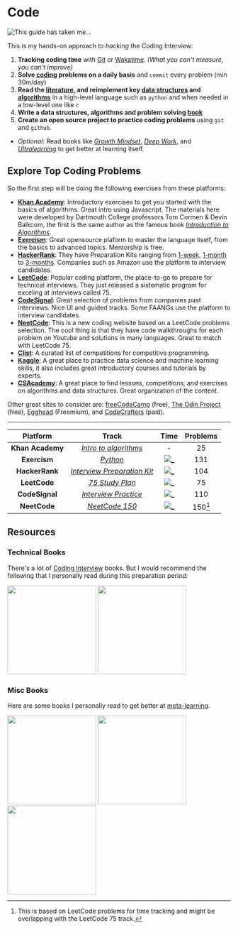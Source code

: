 # Code

![This guide has taken me...](https://wakatime.com/badge/user/5272a810-7eca-46d6-ae5c-e0a33012c5d9/project/6a92e5e4-26fc-4de4-ac7a-cd942966f299.svg?style=for-the-badge)

This is my hands-on approach to *hacking* the Coding Interview:

1. **Tracking coding time** with [Git](https://git-time-metric.github.io/) or [Wakatime](https://wakatime.com/). *(What you can't measure, you can't improve)*
2. **Solve [coding](/coding/) problems on a daily basis** and `commit` every problem (min 30m/day)
3. **Read the [literature](#resources), and reimplement key [data structures](/data_structures/) and [algorithms](/algorithms/)** in a high-level language such as `python` and when needed in a low-level one like `c`
4. **Write a data structures, algorithms and problem solving [book](/book/)**
5. **Create an open source project to practice coding problems** using `git` and `github`.

- *Optional*: Read books like *[Growth Mindset](#misc-books)*, *[Deep Work](#misc-books)*, and *[Ultralearning](#misc-books)* to get better at learning itself.
  
## Explore Top Coding Problems

So the first step will be doing the following exercises from these platforms:

- [**Khan Academy**][k1]: Introductory exercises to get you started with the basics of algorithms. Great intro using Javascript. The materials here were developed by Dartmouth College professors Tom Cormen & Devin Balkcom, the first is the same author as the famous book *[Introduction to Algorithms]*.
- [**Exercism**][e1]: Great opensource plaform to master the language itself, from the basics to advanced topics. Mentorship is free.
- [**HackerRank**][h1]: They have Preparation Kits ranging from [1-week], [1-month] to [3-months]. Companies such as Amazon use the platform to interview candidates.
- [**LeetCode**][l1]: Popular coding platform, the place-to-go to prepare for technical interviews. They just released a sistematic program for exceling at interviews called 75.
- [**CodeSignal**][c1]: Great selection of problems from companies past interviews. Nice UI and guided tracks. Some FAANGs use the platform to interview candidates.
- [**NeetCode**][n1]: This is a new coding website based on a LeetCode problems selection. The cool thing is that they have code walkthroughs for each problem on Youtube and solutions in many languages. Great to match with LeetCode 75.
- [**Clist**][c2]: A curated list of competitions for competitive programming.
- [**Kaggle**][k2]: A great place to practice data science and machine learning skills, it also includes great introductory courses and tutorials by experts.
- [**CSAcademy**][c3]: A great place to find lessons, competitions, and exercises on algorithms and data structures. Great organization of the content.

Other great sites to consider are: [freeCodeCamp] (free), [The Odin Project] (free), [Egghead] (Freemium), and [CodeCrafters] (paid).

---

|     Platform     |               Track               |     Time      | Problems |
| :--------------: | :-------------------------------: | :-----------: | :------: |
| **Khan Academy** |    [*Intro to algorithms*][k1]    |       -       |    25    |
|   **Exercism**   |          [*Python*][e1]           | [![_][e]][e_] |   131    |
|  **HackerRank**  | [*Interview Preparation Kit*][h1] | [![_][h]][h_] |   104    |
|   **LeetCode**   |       [*75 Study Plan*][l1]       | [![_][l]][l_] |    75    |
|  **CodeSignal**  |    [*Interview Practice*][c1]     | [![_][c]][c_] |   110    |
|   **NeetCode**   |       [*NeetCode 150*][n1]        | [![_][l]][l_] | 150[^1]  |

[^1]: This is based on LeetCode problems for time tracking and might be overlapping with the LeetCode 75 track.

## Resources

### Technical Books

There's a lot of [Coding Interview](https://www.goodreads.com/genres/coding-interview) books. But I would recommend the following that I personally read during this preparation period:

<a href="https://www.amazon.com/Ace-Software-Engineering-Interview-Preparation/dp/1522703020"><img src="https://m.media-amazon.com/images/I/51JLxbBUufL._SX331_BO1,204,203,200_.jpg" height="200" ></a>
<a href="https://www.amazon.com/-/es/Adnan-Aziz/dp/1537713949"><img src="https://m.media-amazon.com/images/I/41CUbGSthHL._SY291_BO1,204,203,200_QL40_FMwebp_.jpg" height="200"></a>

### Misc Books

Here are some books I personally read to get better at [meta-learning].

<a href="https://www.amazon.com/-/es/Carol-Dweck/dp/0345472322"><img src="https://m.media-amazon.com/images/I/41j2-Rz1jiL._SY291_BO1,204,203,200_QL40_FMwebp_.jpg" height="200"></a>
<a href="https://www.amazon.com/-/es/Cal-Newport/dp/1455586692"><img src="https://m.media-amazon.com/images/I/41W+SUER72L._SY344_BO1,204,203,200_.jpg" height="200"></a>
<a href="https://www.amazon.com/Ultralearning-Master-Outsmart-Competition-Accelerate/dp/006285268X"><img src="https://m.media-amazon.com/images/I/51PfH156fIL._SX329_BO1,204,203,200_.jpg" height="200"></a>

[c]: https://wakatime.com/badge/github/ofou/codesignal.svg?style=social
[c_]: https://wakatime.com/badge/github/ofou/codesignal
[e]: https://wakatime.com/badge/github/ofou/exercism.svg?style=social
[e_]: https://wakatime.com/badge/github/ofou/exercism
[h]: https://wakatime.com/badge/github/ofou/hackerrank.svg?style=social
[h_]: https://wakatime.com/badge/github/ofou/hackerrank
[l]: https://wakatime.com/badge/github/ofou/leetcode.svg?style=social
[l_]: https://wakatime.com/badge/github/ofou/leetcode

[c1]: https://app.codesignal.com/interview-practice
[e1]: https://exercism.org/tracks/python
[h1]: https://www.hackerrank.com/interview/interview-preparation-kit
[l1]: https://leetcode.com/study-plan/leetcode-75/
[n1]: https://neetcode.io
[k1]: https://www.khanacademy.org/computing/computer-science/algorithms
[1-week]: https://www.hackerrank.com/interview/preparation-kits/one-week-preparation-kit/
[1-month]: https://www.hackerrank.com/interview/preparation-kits/one-month-preparation-kit/
[3-months]: https://www.hackerrank.com/interview/preparation-kits/three-month-preparation-kit/

[meta-learning]: https://en.wikipedia.org/wiki/Meta-learning
[Introduction to Algorithms]: https://mitpress.mit.edu/9780262046305/introduction-to-algorithms/

[c2]: https://clist.by/?view=list
[k2]: https://www.kaggle.com/competitions
[c3]: https://csacademy.com/contest/archive/
[freeCodeCamp]: https://www.freecodecamp.org/learn
[Egghead]: https://egghead.io/topics
[The Odin Project]: https://www.theodinproject.com
[CodeCrafters]: https://codecrafters.io